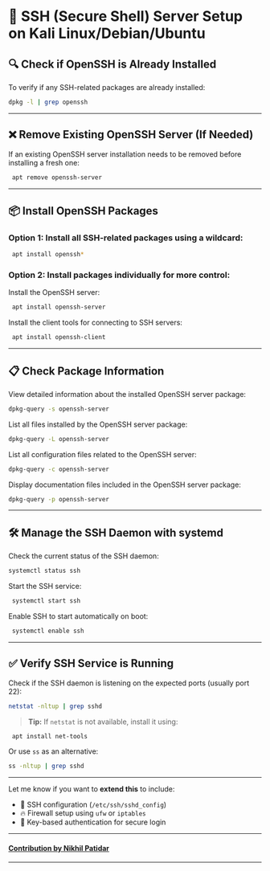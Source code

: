
# 🚀 SSH (Secure Shell) Server Setup on Kali Linux/Debian/Ubuntu

## 🔍 Check if OpenSSH is Already Installed

To verify if any SSH-related packages are already installed:

```bash
dpkg -l | grep openssh
```

---

## ❌ Remove Existing OpenSSH Server (If Needed)

If an existing OpenSSH server installation needs to be removed before installing a fresh one:

```bash
 apt remove openssh-server
```

---

## 📦 Install OpenSSH Packages

### Option 1: Install all SSH-related packages using a wildcard:

```bash
 apt install openssh*
```

### Option 2: Install packages individually for more control:

Install the OpenSSH server:

```bash
 apt install openssh-server
```

Install the client tools for connecting to SSH servers:

```bash
 apt install openssh-client
```

---

## 📋 Check Package Information

View detailed information about the installed OpenSSH server package:

```bash
dpkg-query -s openssh-server
```

List all files installed by the OpenSSH server package:

```bash
dpkg-query -L openssh-server
```

List all configuration files related to the OpenSSH server:

```bash
dpkg-query -c openssh-server
```

Display documentation files included in the OpenSSH server package:

```bash
dpkg-query -p openssh-server
```

---

## 🛠️ Manage the SSH Daemon with systemd

Check the current status of the SSH daemon:

```bash
systemctl status ssh
```

Start the SSH service:

```bash
 systemctl start ssh
```

Enable SSH to start automatically on boot:

```bash
 systemctl enable ssh
```

---

## ✅ Verify SSH Service is Running

Check if the SSH daemon is listening on the expected ports (usually port 22):

```bash
netstat -nltup | grep sshd
```

> **Tip:** If `netstat` is not available, install it using:

```bash
 apt install net-tools
```

Or use `ss` as an alternative:

```bash
ss -nltup | grep sshd
```

---

Let me know if you want to **extend this** to include:

- 🔧 SSH configuration (`/etc/ssh/sshd_config`)  
- 🔥 Firewall setup using `ufw` or `iptables`  
- 🔐 Key-based authentication for secure login  


---
#### [**Contribution by Nikhil Patidar**](https://github.com/nikhilpatidar01?new_signup=true) 
---
